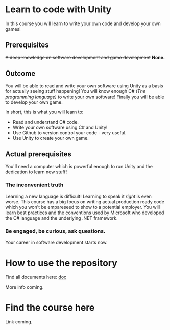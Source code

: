 # Learn to code with Unity

In this course you will learn to write your own code and develop your own games!

## Prerequisites

~~A deep knowledge on software development and game development~~ **None.**

## Outcome

You will be able to read and write your own software using Unity as a basis for actually seeing stuff happening! You will know enough C# _(The programming language)_ to write your own software! Finally you will be able to develop your own game.

In short, this is what you will learn to:

- Read and understand C# code.
- Write your own software using C# and Unity!
- Use Github to version control your code - very useful.
- Use Unity to create your own game.

## Actual prerequisites

You'll need a computer which is powerful enough to run Unity and the dedication to learn new stuff!

### **The inconvenient truth**

Learning a new language is difficult! Learning to speak it _right_ is even worse. This course has a big focus on writing actual production ready code which you won't be empareseed to show to a potential employer. You will learn best practices and the conventions used by Microsoft who developed the C# language and the underlying .NET framework.

### Be engaged, be curious, ask questions.

Your career in software development starts now.

# How to use the repository

Find all documents here: [doc](/doc)

More info coming.

# Find the course here

Link coming.
